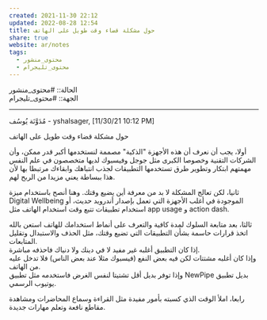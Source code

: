```yaml
---  
created: 2021-11-30 22:12  
updated: 2022-08-28 12:54  
title: حول مشكلة قضاء وقت طويل على الهاتف  
share: true  
website: ar/notes  
tags:  
  - محتوى_منشور  
  - محتوى_تليجرام  
---  
```

  
  
الحالة:: #محتوى_منشور  
الجهة:: #محتوى_تليجرام  
  
---  
  
مُدَوَّنَة يُوسُف - yshalsager, [11/30/21 10:12 PM]  
  
حول مشكلة قضاء وقت طويل على الهاتف  
  
أولا، يجب أن نعرف أن هذه الأجهزة "الذكية" مصممة لنستخدمها أكبر قدر ممكن، وأن الشركات التقنية وخصوصا الكبرى مثل جوجل وفيسبوك لديها متخصصون في علم النفس مهمتهم ابتكار وتطوير طرق تستخدمها التطبيقات لجذب انتباهك وابقاءك مرتبطا بها لأن هذا ببساطة يعني مزيدا من الربح لهم.  
  
ثانيا، لكن تعالج المشكلة لا بد من معرفة أين يضيع وقتك. وهنا أنصح باستخدام ميزة Digital Wellbeing الموجودة في أغلب الأجهزة التي تعمل بإصدار أندرويد حديث، أو استخدام تطبيقات تتبع وقت استخدام الهاتف مثل app usage و action dash.  
  
ثالثا، بعد متابعة السلوك لمدة كافية والتعرف على أنماط استخدامك للهاتف استعن بالله اتخذ قرارات حاسمة بشأن التطبيقات التي تضيع وقتك، مثل الحذف والاستبدال وتقليل المتابعات.  
إذا كان التطبيق أغلبه غير مفيد لا في دينك ولا دنياك فاحذفه مباشرة.  
وإذا كان أغلبه مشتتات لكن فيه بعض النفع (فيسبوك مثلا عند بعض الناس) فلا تدخل عليه من الهاتف.  
وإذا توفر بديل أقل تشتيتا لنفس الغرض فاستخدمه مثل تطبيق NewPipe بديل تطبيق يوتيوب الرسمي.  
  
رابعا، املأ الوقت الذي كسبته بأمور مفيدة مثل القراءة وسماع المحاضرات ومشاهدة مقاطع نافعة وتعلم مهارات جديدة.  
